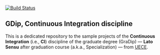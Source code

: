 [![Build Status](https://travis-ci.org/edson-a-soares/gradip_CI.svg?branch=master)](https://travis-ci.org/edson-a-soares/gradip_CI)

## GDip, Continuous Integration discipline

This is a dedicated repository to the sample projects of the **Continuous Integration** (i.e., **CI**) discipline of the graduate degree (GraDip) ― **Lato Sensu** after graduation course (a.k.a., Specialization) ― from [UECE](http://www.uece.br).
